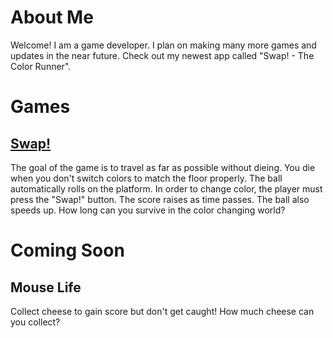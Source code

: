 # About Me
  Welcome! I am a game developer. I plan on making many more games and updates in the near future. Check out my newest app called "Swap! - The Color Runner".
# Games
## [Swap!](http://www.ebaad.ml/swap)
  The goal of the game is to travel as far as possible without dieing. You die when you don't switch colors to match the floor properly. The ball automatically rolls on the platform. In order to change color, the player must press the "Swap!" button. The score raises as time passes. The ball also speeds up. How long can you survive in the color changing world?
# Coming Soon
## Mouse Life
  Collect cheese to gain score but don't get caught! How much cheese can you collect?

